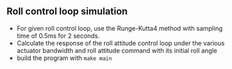 ## Roll control loop simulation
- For given roll control loop, use the Runge-Kutta4 method with sampling time of 0.5ms for 2 seconds.
- Calculate the response of the roll attitude control loop under the various actuator bandwidth and roll attitude command with its initial roll angle
- build the program with `make main`